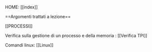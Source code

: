 HOME: [[index]]

==Argomenti trattati a lezione==

[[PROCESSI]]

Verifica sulla gestione di un processo e della memoria : [[Verifica TPI]]

Comandi linux: [[Linux]]